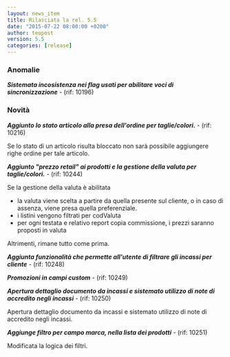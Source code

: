 ```yaml
---
layout: news_item
title: Rilasciata la rel. 5.5
date: "2015-07-22 08:00:00 +0200"
author: teopost
version: 5.5
categories: [release]
---
```


### Anomalie

**_Sistemata incosistenza nei flag usati per abilitare voci di sincronizzazione_** - (rif: 10196)



### Novità

**_Aggiunto lo stato articolo alla presa dell'ordine per taglie/colori._** - (rif: 10216)

Se lo stato di un articolo risulta bloccato non sarà possibile aggiungere righe ordine per tale articolo.

**_Aggiunto "prezzo retail" ai prodotti e la gestione della valuta per taglie/colori._** - (rif: 10244)

Se la gestione della valuta è abilitata
- la valuta viene scelta a partire da quella presente sul cliente, o in caso di assenza, viene presa quella preferenziale.
-  i listini vengono filtrati per codValuta
- per ogni testata e relativo report copia commissione, i prezzi saranno proposti in valuta

Altrimenti, rimane tutto come prima.

**_Aggiunta funzionalità che permette all'utente di filtrare gli incassi per cliente_** - (rif: 10248)



**_Promozioni in campi custom_** - (rif: 10249)



**_Apertura dettaglio documento da incassi e sistemato utilizzo di note di accredito negli incassi_** - (rif: 10250)

Apertura dettaglio documento da incassi e sistemato utilizzo di note di accredito negli incassi.

**_Aggiunge filtro per campo marca, nella lista dei prodotti_** - (rif: 10251)

Modificata la logica dei filtri.
